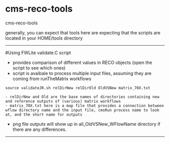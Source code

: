 cms-reco-tools
==============

cms-reco-tools

generally, you can expect that tools here are expecting that the scripts are located in your HOME/tools directory

--------------
#Using FWLite validate.C script
- provides comparison of different values in RECO objects (open the script to see which ones)
- script is avaibale to process multiple input files, assuming they are coming from runTheMatrix workflows

```
source validateJR.sh relDirNew relDirOld OldVSNew matrix_70X.txt
```

    - relDirNew and Old are the base names of directories containing new and reference outputs of (various) matrix workflows
    - matrix_70X.txt here is a map file that provides a connection between wflow directory name and the input file, cmsRun process name to look at, and the short name for outputs
- png file outputs will show up in all_OldVSNew_WFlowName directory if there are any differences.

---------------
